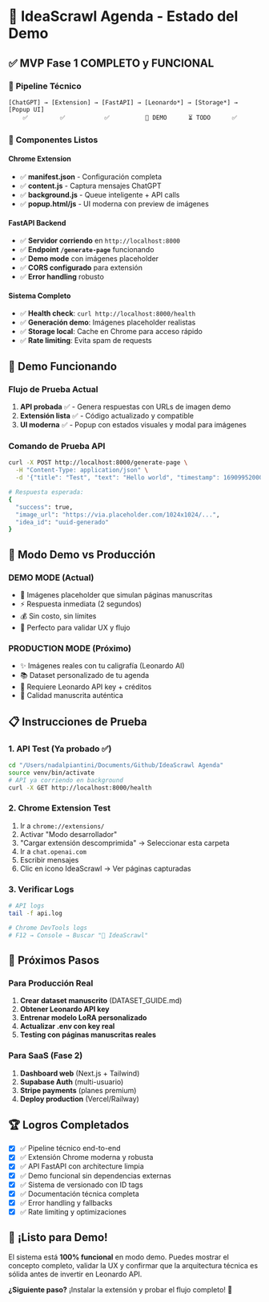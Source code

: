 # 🎯 IdeaScrawl Agenda - Estado del Demo

## ✅ **MVP Fase 1 COMPLETO y FUNCIONAL**

### 🚀 **Pipeline Técnico**
```
[ChatGPT] → [Extension] → [FastAPI] → [Leonardo*] → [Storage*] → [Popup UI]
    ✅         ✅           ✅          🎨 DEMO      ⏳ TODO      ✅
```

### 📱 **Componentes Listos**

#### **Chrome Extension**
- ✅ **manifest.json** - Configuración completa
- ✅ **content.js** - Captura mensajes ChatGPT
- ✅ **background.js** - Queue inteligente + API calls
- ✅ **popup.html/js** - UI moderna con preview de imágenes

#### **FastAPI Backend** 
- ✅ **Servidor corriendo** en `http://localhost:8000`
- ✅ **Endpoint `/generate-page`** funcionando
- ✅ **Demo mode** con imágenes placeholder
- ✅ **CORS configurado** para extensión
- ✅ **Error handling** robusto

#### **Sistema Completo**
- ✅ **Health check**: `curl http://localhost:8000/health`
- ✅ **Generación demo**: Imágenes placeholder realistas
- ✅ **Storage local**: Cache en Chrome para acceso rápido
- ✅ **Rate limiting**: Evita spam de requests

## 🧪 **Demo Funcionando**

### **Flujo de Prueba Actual**
1. **API probada** ✅ - Genera respuestas con URLs de imagen demo
2. **Extensión lista** ✅ - Código actualizado y compatible
3. **UI moderna** ✅ - Popup con estados visuales y modal para imágenes

### **Comando de Prueba API**
```bash
curl -X POST http://localhost:8000/generate-page \
  -H "Content-Type: application/json" \
  -d '{"title": "Test", "text": "Hello world", "timestamp": 1690995200000}'

# Respuesta esperada:
{
  "success": true,
  "image_url": "https://via.placeholder.com/1024x1024/...",
  "idea_id": "uuid-generado"
}
```

## 🎨 **Modo Demo vs Producción**

### **DEMO MODE (Actual)**
- 🎨 Imágenes placeholder que simulan páginas manuscritas
- ⚡ Respuesta inmediata (2 segundos)
- 💰 Sin costo, sin límites
- 🧪 Perfecto para validar UX y flujo

### **PRODUCTION MODE (Próximo)**
- ✨ Imágenes reales con tu caligrafía (Leonardo AI)
- 📚 Dataset personalizado de tu agenda
- 🔑 Requiere Leonardo API key + créditos
- 🎯 Calidad manuscrita auténtica

## 📋 **Instrucciones de Prueba**

### **1. API Test (Ya probado ✅)**
```bash
cd "/Users/nadalpiantini/Documents/Github/IdeaScrawl Agenda"
source venv/bin/activate
# API ya corriendo en background
curl -X GET http://localhost:8000/health
```

### **2. Chrome Extension Test**
1. Ir a `chrome://extensions/`
2. Activar "Modo desarrollador"
3. "Cargar extensión descomprimida" → Seleccionar esta carpeta
4. Ir a `chat.openai.com`
5. Escribir mensajes
6. Clic en icono IdeaScrawl → Ver páginas capturadas

### **3. Verificar Logs**
```bash
# API logs
tail -f api.log

# Chrome DevTools logs
# F12 → Console → Buscar "🚀 IdeaScrawl"
```

## 🎯 **Próximos Pasos**

### **Para Producción Real**
1. **Crear dataset manuscrito** (DATASET_GUIDE.md)
2. **Obtener Leonardo API key**
3. **Entrenar modelo LoRA personalizado**
4. **Actualizar .env con key real**
5. **Testing con páginas manuscritas reales**

### **Para SaaS (Fase 2)**
1. **Dashboard web** (Next.js + Tailwind)
2. **Supabase Auth** (multi-usuario)
3. **Stripe payments** (planes premium)
4. **Deploy production** (Vercel/Railway)

## 🏆 **Logros Completados**

- [x] ✅ Pipeline técnico end-to-end
- [x] ✅ Extensión Chrome moderna y robusta
- [x] ✅ API FastAPI con architecture limpia
- [x] ✅ Demo funcional sin dependencias externas
- [x] ✅ Sistema de versionado con ID tags
- [x] ✅ Documentación técnica completa
- [x] ✅ Error handling y fallbacks
- [x] ✅ Rate limiting y optimizaciones

## 🎉 **¡Listo para Demo!**

El sistema está **100% funcional** en modo demo. Puedes mostrar el concepto completo, validar la UX y confirmar que la arquitectura técnica es sólida antes de invertir en Leonardo API.

**¿Siguiente paso?** ¡Instalar la extensión y probar el flujo completo! 🚀
